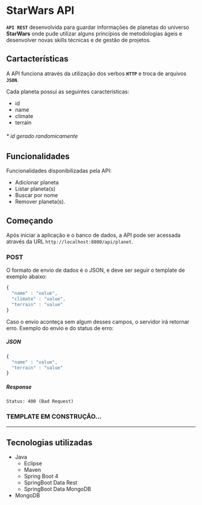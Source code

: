StarWars API
=================

**`API REST`** desenvolvida para guardar informações de planetas do universo **StarWars** onde pude utilizar alguns princípios de metodologias ágeis e desenvolver novas skills técnicas e de gestão de projetos.

Cartacterísticas
---------------

A API funciona através da utilização dos verbos **`HTTP`** e troca de arquivos **`JSON`**.

Cada planeta possui as seguintes características:
- id 
- name
- climate 
- terrain
###### * id gerado randomicamente


Funcionalidades
---------------

Funcionalidades disponibilizadas pela API:

- Adicionar planeta
- Listar planeta(s)
- Buscar por nome 
- Remover planeta(s).

Começando
---------------
Após iniciar a aplicação e o banco de dados, a API pode ser acessada através da URL ``http://localhost:8080/api/planet``.

### POST

O formato de envio de dados é o JSON, e deve ser seguir o template de exemplo abaixo:
```javascript
{
  "name" : "value",
  "climate" : "value",
  "terrain" : "value"
}
```
Caso o envio aconteça sem algum desses campos, o servidor irá retornar erro. Exemplo do envio e do status de erro:

##### JSON
```javascript
{
  "name" : "value",
  "terrain" : "value"
}
```
##### Response
```HTTP
Status: 400 (Bad Request)
```

### TEMPLATE EM CONSTRUÇÃO...
---------------


Tecnologias utilizadas
---------------

- Java
  - Eclipse
  - Maven 
  - Spring Boot 4
  - SpringBoot Data Rest
  - SpringBoot Data MongoDB
- MongoDB
